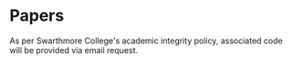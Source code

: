 # Papers

As per Swarthmore College's academic integrity policy, associated code will be provided via email request.
